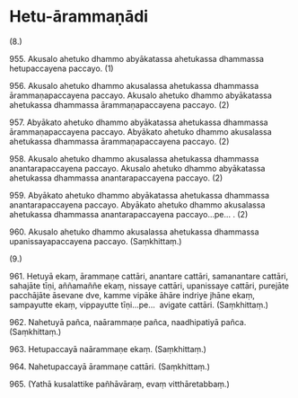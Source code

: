 # Hetu-ārammaṇādi

(8.)

955\. Akusalo ahetuko dhammo abyākatassa ahetukassa dhammassa hetupaccayena paccayo. (1)

956\. Akusalo ahetuko dhammo akusalassa ahetukassa dhammassa ārammaṇapaccayena paccayo. Akusalo ahetuko dhammo abyākatassa ahetukassa dhammassa ārammaṇapaccayena paccayo. (2)

957\. Abyākato ahetuko dhammo abyākatassa ahetukassa dhammassa ārammaṇapaccayena paccayo. Abyākato ahetuko dhammo akusalassa ahetukassa dhammassa ārammaṇapaccayena paccayo. (2)

958\. Akusalo ahetuko dhammo akusalassa ahetukassa dhammassa anantarapaccayena paccayo. Akusalo ahetuko dhammo abyākatassa ahetukassa dhammassa anantarapaccayena paccayo. (2)

959\. Abyākato ahetuko dhammo abyākatassa ahetukassa dhammassa anantarapaccayena paccayo. Abyākato ahetuko dhammo akusalassa ahetukassa dhammassa anantarapaccayena paccayo…pe… . (2)

960\. Akusalo ahetuko dhammo akusalassa ahetukassa dhammassa upanissayapaccayena paccayo. (Saṃkhittaṃ.)

(9.)

961\. Hetuyā ekaṃ, ārammaṇe cattāri, anantare cattāri, samanantare cattāri, sahajāte tīṇi, aññamaññe ekaṃ, nissaye cattāri, upanissaye cattāri, purejāte pacchājāte āsevane dve, kamme vipāke āhāre indriye jhāne ekaṃ, sampayutte ekaṃ, vippayutte tīṇi…pe…  avigate cattāri. (Saṃkhittaṃ.)

962\. Nahetuyā pañca, naārammaṇe pañca, naadhipatiyā pañca. (Saṃkhittaṃ.)

963\. Hetupaccayā naārammaṇe ekaṃ. (Saṃkhittaṃ.)

964\. Nahetupaccayā ārammaṇe cattāri. (Saṃkhittaṃ.)

965\. (Yathā kusalattike pañhāvāraṃ, evaṃ vitthāretabbaṃ.)

